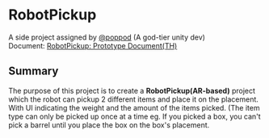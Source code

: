# RobotPickup

A side project assigned by [@poppod] (A god-tier unity dev)  
Document: [RobotPickup: Prototype Document(TH)]

## Summary
The purpose of this project is to create a **RobotPickup(AR-based)** project which the robot can pickup 2 different items and place it on the placement. With UI indicating the weight and the amount of the items picked. (The item type can only be picked up once at a time eg. If you picked a box, you can't pick a barrel until you place the box on the box's placement.

[RobotPickup: Prototype Document(TH)]: https://docs.google.com/document/d/1vZPOcm1Ly8YszDtS-pH8uEq90Kt5Swp_eQc8RVU1uKw/
[@poppod]: https://github.com/poppod
